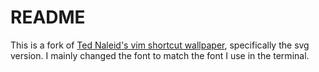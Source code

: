 # README

This is a fork of [Ted Naleid's vim shortcut wallpaper](https://bitbucket.org/tednaleid/vim-shortcut-wallpaper), specifically the svg version. I mainly changed the font to match the font I use in the terminal.
